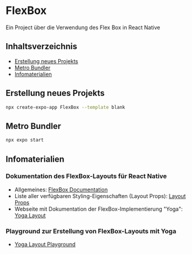 # FlexBox
Ein Project über die Verwendung des Flex Box in React Native

## Inhaltsverzeichnis 
* [Erstellung neues Projekts](#erstellung-neues-projekts)
* [Metro Bundler](#metro-bundler)
* [Infomaterialien](#infomaterialien)

## Erstellung neues Projekts
```bash
npx create-expo-app FlexBox --template blank
```

## Metro Bundler
```bash
npx expo start
```

## Infomaterialien
### Dokumentation des FlexBox-Layouts für React Native
- Allgemeines: [FlexBox Documentation](https://reactnative.dev/docs/flexbox)
- Liste aller verfügbaren Styling-Eigenschaften (Layout Props): [Layout Props](https://reactnative.dev/docs/layout-props)
- Webseite mit Dokumentation der FlexBox-Implementierung "Yoga": [Yoga Layout](https://www.yogalayout.dev/)

### Playground zur Erstellung von FlexBox-Layouts mit Yoga
- [Yoga Layout Playground](https://www.yogalayout.dev/playground)